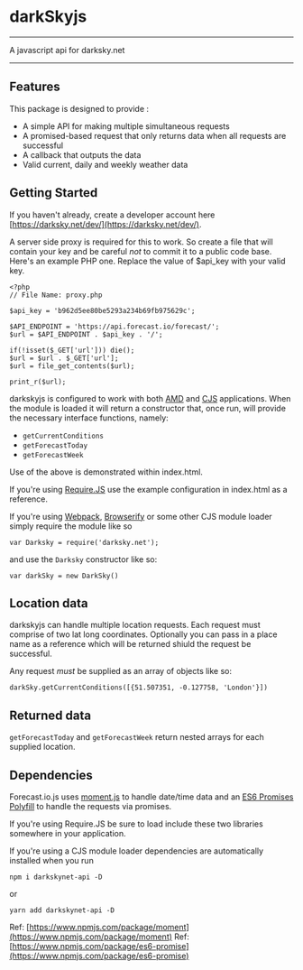 # darkSkyjs
---

A javascript api for darksky.net

---

## Features

This package is designed to provide :

* A simple API for making multiple simultaneous requests
* A promised-based request that only returns data when all requests are successful
* A callback that outputs the data
* Valid current, daily and weekly weather data

## Getting Started

If you haven't already, create a developer account here [https://darksky.net/dev/](https://darksky.net/dev/).

A server side proxy is required for this to work. So create a file that will contain your key and be careful _not_ to commit it to a public code base.
Here's an example PHP one. Replace the value of $api_key with your valid key. 

```
<?php
// File Name: proxy.php

$api_key = 'b962d5ee80be5293a234b69fb975629c';

$API_ENDPOINT = 'https://api.forecast.io/forecast/';
$url = $API_ENDPOINT . $api_key . '/';

if(!isset($_GET['url'])) die();
$url = $url . $_GET['url'];
$url = file_get_contents($url);

print_r($url);
```

darkskyjs is configured to work with both [AMD](https://en.wikipedia.org/wiki/Asynchronous_module_definition) and [CJS](https://en.wikipedia.org/wiki/CommonJS) applications. When the module is loaded it will return a constructor that, once run, will provide the necessary interface functions, namely:

* `getCurrentConditions`
* `getForecastToday`
* `getForecastWeek`

Use of the above is demonstrated within index.html. 

If you're using [Require.JS](http://requirejs.org/) use the example configuration in index.html as a reference. 

If you're using [Webpack](http://webpack.github.io/), [Browserify](http://browserify.org/) or some other CJS module loader simply require the module like so

`var Darksky = require('darksky.net');`

and use the `Darksky` constructor like so:

`var darkSky = new DarkSky()`

## Location data

darkskyjs can handle multiple location requests. Each request must comprise of two lat long coordinates. Optionally you can pass in a place name as a reference which will be returned shiuld the request be successful.

Any request _must_ be supplied as an array of objects like so:

`darkSky.getCurrentConditions([{51.507351, -0.127758, 'London'}])`

## Returned data

`getForecastToday` and `getForecastWeek` return nested arrays for each supplied location. 

## Dependencies

Forecast.io.js uses [moment.js](http://momentjs.com/) to handle date/time data and an [ES6 Promises Polyfill](https://github.com/jakearchibald/es6-promise) to handle the requests via promises.

If you're using Require.JS be sure to load include these two libraries somewhere in your application.

If you're using a CJS module loader dependencies are automatically installed when you run 

`npm i darkskynet-api -D`

or 

`yarn add darkskynet-api -D`

Ref: [https://www.npmjs.com/package/moment](https://www.npmjs.com/package/moment)
Ref: [https://www.npmjs.com/package/es6-promise](https://www.npmjs.com/package/es6-promise)
